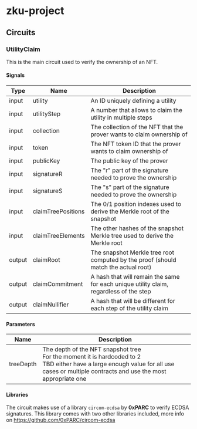 # zku-project

## Circuits

### UtilityClaim
This is the main circuit used to verify the ownership of an NFT.

#### Signals
| Type   | Name               | Description                                                                            |
|--------|--------------------|----------------------------------------------------------------------------------------|
| input  | utility            | An ID uniquely defining a utility                                                      |
| input  | utilityStep        | A number that allows to claim the utility in multiple steps                            |
| input  | collection         | The collection of the NFT that the prover wants to claim ownership of                  |
| input  | token              | The NFT token ID that the prover wants to claim ownership of                           |
| input  | publicKey          | The public key of the prover                                                           |
| input  | signatureR         | The "r" part of the signature needed to prove the ownership                            |
| input  | signatureS         | The "s" part of the signature needed to prove the ownership                            |
| input  | claimTreePositions | The 0/1 position indexes used to derive the Merkle root of the snapshot                |
| input  | claimTreeElements  | The other hashes of the snapshot Merkle tree used to derive the Merkle root            |
| output | claimRoot          | The snapshot Merkle tree root computed by the proof (should match the actual root)     |
| output | claimCommitment    | A hash that will remain the same for each unique utility claim, regardless of the step |
| output | claimNullifier     | A hash that will be different for each step of the utility claim                       |

#### Parameters

| Name      | Description                                                                                                                                                                                  |
|-----------|----------------------------------------------------------------------------------------------------------------------------------------------------------------------------------------------|
| treeDepth | The depth of the NFT snapshot tree<br/>For the moment it is hardcoded to 2<br/>TBD either have a large enough value for all use cases or multiple contracts and use the most appropriate one |

#### Libraries
The circuit makes use of a library `circom-ecdsa` by **0xPARC** to verify ECDSA signatures.
This library comes with two other libraries included, more info on https://github.com/0xPARC/circom-ecdsa